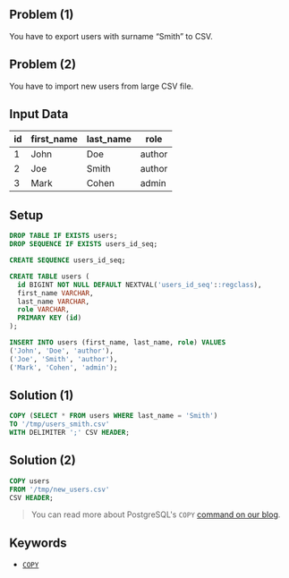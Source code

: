 ## Problem (1)

You have to export users with surname “Smith” to CSV.


## Problem (2)

You have to import new users from large CSV file.


## Input Data

| id | first_name | last_name | role   |
|----|------------|-----------|--------|
| 1  | John       | Doe       | author |
| 2  | Joe        | Smith     | author |
| 3  | Mark       | Cohen     | admin  |


## Setup

```sql
DROP TABLE IF EXISTS users;
DROP SEQUENCE IF EXISTS users_id_seq;

CREATE SEQUENCE users_id_seq;

CREATE TABLE users (
  id BIGINT NOT NULL DEFAULT NEXTVAL('users_id_seq'::regclass),
  first_name VARCHAR,
  last_name VARCHAR,
  role VARCHAR,
  PRIMARY KEY (id)
);

INSERT INTO users (first_name, last_name, role) VALUES
('John', 'Doe', 'author'),
('Joe', 'Smith', 'author'),
('Mark', 'Cohen', 'admin');
```


## Solution (1)

```sql
COPY (SELECT * FROM users WHERE last_name = 'Smith')
TO '/tmp/users_smith.csv'
WITH DELIMITER ';' CSV HEADER;
```


## Solution (2)

```sql
COPY users
FROM '/tmp/new_users.csv'
CSV HEADER;
```

> You can read more about PostgreSQL's `COPY` [command on our blog](https://infinum.com/the-capsized-eight/superfast-csv-imports-using-postgresqls-copy).

## Keywords

* [`COPY`](https://www.postgresql.org/docs/current/sql-copy.html)
